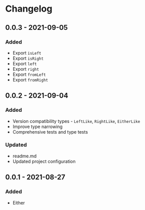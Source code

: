 # Changelog

## 0.0.3 - 2021-09-05

### Added

- Export `isLeft`
- Export `isRight`
- Export `left`
- Export `right`
- Export `fromLeft`
- Export `fromRight`

## 0.0.2 - 2021-09-04

### Added

- Version compatibility types - `LeftLike`, `RightLike`, `EitherLike`
- Improve type narrowing
- Comprehensive tests and type tests

### Updated

- readme.md
- Updated project configuration

## 0.0.1 - 2021-08-27

### Added

- Either
